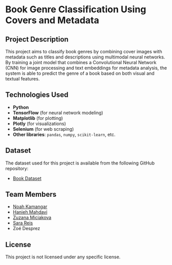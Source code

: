 # Book Genre Classification Using Covers and Metadata

## Project Description
This project aims to classify book genres by combining cover images with metadata such as titles and descriptions using multimodal neural networks. By training a joint model that combines a Convolutional Neural Network (CNN) for image processing and text embeddings for metadata analysis, the system is able to predict the genre of a book based on both visual and textual features.

## Technologies Used
- **Python**
- **TensorFlow** (for neural network modeling)
- **Matplotlib** (for plotting)
- **Plotly** (for visualizations)
- **Selenium** (for web scraping)
- **Other libraries**: `pandas`, `numpy`, `scikit-learn`, etc.

## Dataset
The dataset used for this project is available from the following GitHub repository:

- [Book Dataset](https://github.com/uchidalab/book-dataset)

## Team Members
- [Noah Kamangar](https://github.com/Nekromant-cpu)
- [Hanieh Mahdavi](https://github.com/haniehm26)
- [Zuzana Miciakova](https://github.com/Bioinf-Suzy)
- [Sara Reis](https://github.com/srissirs)
- Zoé Desprez

## License
This project is not licensed under any specific license.
